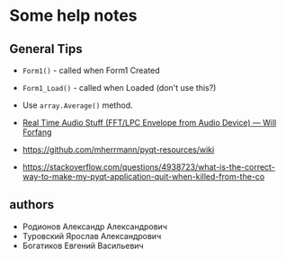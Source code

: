 # Some help notes
## General Tips
- `Form1()` - called when Form1 Created
- `Form1_Load()` - called when Loaded (don't use this?)
- Use `array.Average()` method.

- [Real Time Audio Stuff (FFT/LPC Envelope from Audio Device) — Will Forfang](http://www.willforfang.com/misc-python/2015/12/9/real-time-audio-visualizationprocessing)
- https://github.com/mherrmann/pyqt-resources/wiki
- https://stackoverflow.com/questions/4938723/what-is-the-correct-way-to-make-my-pyqt-application-quit-when-killed-from-the-co

## authors
- Родионов Александр Александрович
- Туровский Ярослав Александрович
- Богатиков Евгений Васильевич
